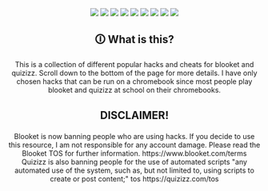 <div align="center"> <img src="https://img.shields.io/badge/quizizz%20room code-working-success"></img>  <img src="https://img.shields.io/badge/quizizz%20manual answers-working-success"></img>  <img src="https://img.shields.io/badge/quizizz%20force start-untested-important"></img>  <img src="https://img.shields.io/badge/quizizz%20kick-untested-important"></img>  <img src="https://img.shields.io/badge/blooket%20container highlight-untested-important"></img>  <img src="https://img.shields.io/badge/blooket%20answer website-working-success"></img>  <img src="https://img.shields.io/badge/blooket%20all characters-untested-important"></img>  <img src="https://img.shields.io/badge/quizlet%20match hack-working-success"></img>  <img src="https://img.shields.io/badge/quizlet%20gravity hack-working-success"></img></div>


## <p align="center">🛈 What is this?</p>

<p align="center">This is a collection of different popular hacks and cheats for blooket and quizizz. Scroll down to the bottom of the page for more details. I have only chosen hacks that can be run on a chromebook since most people play blooket and quizizz at school on their chromebooks.

## <p align="center">DISCLAIMER!</p>

<p align="center">Blooket is now banning people who are using hacks. If you decide to use this resource, I am not responsible for any account damage. Please read the Blooket TOS for further information. https://www.blooket.com/terms <br>
Quizizz is also banning people for the use of automated scripts "any automated use of the system, such as, but not limited to, using scripts to create or post content;" tos https://quizizz.com/tos</p>

